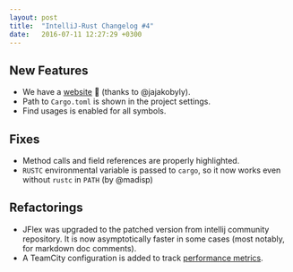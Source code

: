 ```yaml
---
layout: post
title:  "IntelliJ-Rust Changelog #4"
date:   2016-07-11 12:27:29 +0300
---
```

## New Features

* We have a [website] :tada: (thanks to @jajakobyly).
* Path to `Cargo.toml` is shown in the project settings.
* Find usages is enabled for all symbols.


## Fixes

* Method calls and field references are properly highlighted.
* `RUSTC` environmental variable is passed to `cargo`, so it now works even
  without `rustc` in `PATH` (by @madisp)


## Refactorings

* JFlex was upgraded to the patched version from intellij community repository.
  It is now asymptotically faster in some cases (most notably, for markdown doc
  comments).
* A TeamCity configuration is added to track [performance metrics].

[website]: https://intellij-rust.github.io/
[performance metrics]: https://teamcity.jetbrains.com/viewType.html?buildTypeId=IntellijIdeaPlugins_Rust_PerfrormanceTestsRust&tab=buildTypeStatistics&branch_IntellijIdeaPlugins_Rust=__all_branches__
